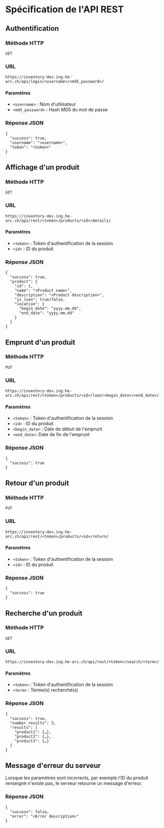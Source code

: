 # Spécification de l'API REST


## Authentification
### Méthode HTTP
`GET`

### URL
    https://inventory-dev.ing.he-arc.ch/api/login/<username>/<md5_password>/

#### Paramètres
* `<username>` : Nom d'utilisateur
* `<md5_password>` : Hash MD5 du mot de passe

### Réponse JSON
    {
      "success": true,
      "username": "<username>",
      "token": "<token>"
    }

## Affichage d'un produit
### Méthode HTTP
`GET`

### URL
    https://inventory-dev.ing.he-arc.ch/api/rest/<token>/products/<id>/details/

#### Paramètres
* `<token>` : Token d'authentification de la session
* `<id>` : ID du produit

### Réponse JSON
    {
      "success": true,
      "product": {
        "id": 1,
        "name": "<Product name>",
        "description": "<Product description>",
        "is_loan": true/false,
        "location": {
          "begin_date": "yyyy.mm.dd",
          "end_date": "yyyy.mm.dd"
        }
      }
    }

## Emprunt d'un produit
### Méthode HTTP
`PUT`

### URL
    https://inventory-dev.ing.he-arc.ch/api/rest/<token>/products/<id>/loan/<begin_date>/<end_date>/

#### Paramètres
* `<token>` : Token d'authentification de la session
* `<id>` : ID du produit
* `<begin_date>` : Date de début de l'emprunt
* `<end_date>`: Date de fin de l'emprunt

### Réponse JSON
    {
      "success": true
    }

## Retour d'un produit
### Méthode HTTP
`PUT`

### URL
    https://inventory-dev.ing.he-arc.ch/api/rest/<token>/products/<id>/return/

#### Paramètres
* `<token>` : Token d'authentification de la session
* `<id>` : ID du produit

### Réponse JSON
    {
      "success": true
    }

## Recherche d'un produit
### Méthode HTTP
`GET`

### URL
    https://inventory-dev.ing.he-arc.ch/api/rest/<token>/search/<term>/

#### Paramètres
* `<token>` : Token d'authentification de la session
* `<term>` : Terme(s) recherché(s)

### Réponse JSON
    {
      "success": true,
      "number_results": 3,
      "results": [
        "product1": {…},
        "product2": {…},
        "product3": {…}
      ]
    }

## Message d'erreur du serveur
Lorsque les paramètres sont incorrects, par exemple l'ID du produit renseigné n'existe pas, le serveur retourne un message d'erreur.

### Réponse JSON
    {
      "success": false,
      "error": "<Error description>"
    }